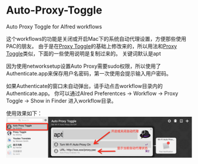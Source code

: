 # Auto-Proxy-Toggle
Auto Proxy Toggle for Alfred workflows  

这个workflows的功能是关闭或开启Mac下的系统自动代理设置，方便那些使用PAC的朋友。
由于是在[Proxy Toggle](https://github.com/dalang/alfred-workflows)的基础上修改来的，所以用法和[Proxy Toggle](https://github.com/dalang/alfred-workflows)类似，下面的一些使用说明是复制过来的。
关键词默认是apt

因为使用networksetup设置Auto Proxy需要sudo权限，所以使用了Authenticate.app来保存用户名密码，第一次使用会提示输入用户密码。

如果Authenticate的窗口未自动弹出，请手动点击workflow目录内的Authenticate.app。 你可以通过Alred Preferentces -> Workflow -> Proxy Toggle -> Show in Finder 进入workflow目录。


使用效果如下：
![image](https://github.com/a3587556/Auto-Proxy-Toggle/blob/master/usage.png)
